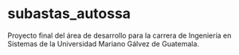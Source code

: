 # subastas_autossa
Proyecto final del área de desarrollo para la carrera de Ingeniería en Sistemas de la Universidad Mariano Gálvez de Guatemala.
